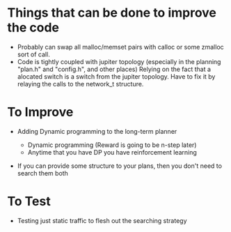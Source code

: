 # Things that can be done to improve the code
  - Probably can swap all malloc/memset pairs with calloc or some zmalloc
    sort of call.
  - Code is tightly coupled with jupiter topology (especially in the planning
    "plan.h" and "config.h", and other places) Relying on the fact that a
    alocated switch is a switch from the jupiter topology.  Have to fix it by
    relaying the calls to the network_t structure.

# To Improve
  - Adding Dynamic programming to the long-term planner
    - Dynamic programming (Reward is going to be n-step later)
    - Anytime that you have DP you have reinforcement learning

  - If you can provide some structure to your plans, then you don't need to
    search them both
  

# To Test
  - Testing just static traffic to flesh out the searching strategy
